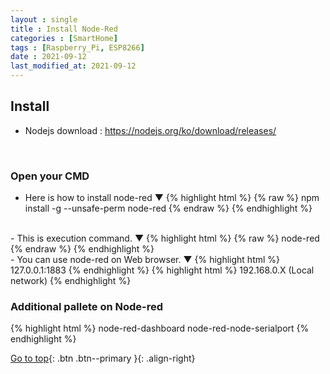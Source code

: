 ```yaml
---
layout : single
title : Install Node-Red
categories : [SmartHome]
tags : [Raspberry_Pi, ESP8266]
date : 2021-09-12
last_modified_at: 2021-09-12
---
```


## Install <br>

- Nodejs download : <https://nodejs.org/ko/download/releases/> <br>
<br>

### Open your CMD <br> 

- Here is how to install node-red ▼
{% highlight html %}
{% raw %}
npm install -g --unsafe-perm node-red
{% endraw %}
{% endhighlight %}
<br>
- This is execution command. ▼
{% highlight html %}
{% raw %}
node-red
{% endraw %}
{% endhighlight %}
<br>
- You can use node-red on Web browser. ▼
{% highlight html %}
127.0.0.1:1883
{% endhighlight %}
{% highlight html %}
192.168.0.X (Local network)
{% endhighlight %}
<br>

###  Additional pallete on Node-red
{% highlight html %}
node-red-dashboard
node-red-node-serialport
{% endhighlight %}
<br> 

[Go to top](#){: .btn .btn--primary }{: .align-right}

